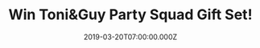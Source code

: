---
campaign-uuid: "c-c6a71dff-2fb8-4f1e-af46-182edec3eede"
type: "Competition"
category: "Technology"
date: "2019-03-20T07:00:00.000Z"
end-date: "2019-05-20T23:59:00.000Z"
disable-form: false
is_promoted: false
has_entry_page: true
title: "Win Toni&Guy Party Squad Gift Set!"
competition-description: "<p>Ensure you're always ready to party with Toni&Guy's Party\
  \ Squad Giftset which features a sparkling and fashionable clutch alongside the\
  \ following two must-have products: the Curl Squad Spiral Wand & the XL Straightener!</p>\n\
  <p>Want to look prettier? Click below for a chance to win!</P>\n"
hero-header: "Win Toni&Guy Party Squad Gift Set!"
terms-confirmation: "N/A"
banner-img: "https://assets.expresslyapp.com/asset-e7bc641a-3d25-43b6-b570-5fb7342c7e82.jpg"
logo-left-href: "http://club.expressly.io"
logo-left-image: "https://assets.expresslyapp.com/asset-52c2adaf-ed91-4afe-9d39-9295fa74721e.jpg"
logo-left-title: "ExpresslyClub"
bg-image-hero: "https://assets.expresslyapp.com/asset-fd1394b4-8f39-4621-8320-493ff254638b.jpg"
bg-image-first: "https://assets.expresslyapp.com/asset-8aabddac-323c-47dd-be32-a7c234dfa951.jpg"
section1-content: "<p>Curl Squad Spiral Wand with 25mm barrel allows you to create\
  \ vivacious volume that lasts all day. The Tourmaline Colour Lock technology is\
  \ developed to enhance shine, smooth hair follicles and lock in colour as you style,\
  \ while its 210C temperature and heat resistant glove, means you can easily and\
  \ safely create your preferred look whatever the occasion.What's more, it has a\
  \ worldwide voltage, making it perfect for travelling around the world and on-the-go\
  \ styling!</p>\n<p>XL Straightener offers up to 235 degrees heat in just 20 seconds\
  \ and variable digital temperature settings to suit every type of hair. With its\
  \ extra-long 120mm floating ceramic plates you can achieve more coverage for faster\
  \ results while the rounded edges enable you to create beautifully sleek locks or\
  \ sophisticated flicks and waves. What's more an advanced ionic tourmaline coating\
  \ helps to reduce damage so you're always looking your best.</p>\n<p>Think no more\
  \ and enter below for a chance to win this incredible Tony&Guy Gift Set now!</p>\n"
entry-title: "Win Toni&Guy Party Squad Gift Set!"
entry-content: "<p>Enter the draw to win Toni&amp;Guy Party Squad Gift Set by entering\
  \ below before 23:59 on 20th of April 2019.\n\_</p>\n"
has-winner: false
prize-description: "Toni&Guy Party Squad Gift Set"
special-conditions: "Multiple entries are allowed up to one every day"
country-restrictions:
- "GB"
---